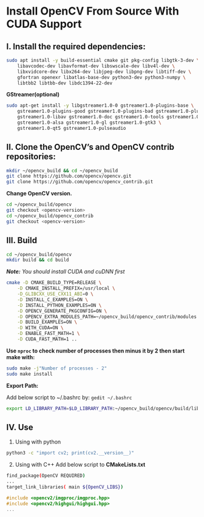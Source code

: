# Install OpenCV From Source With CUDA Support

## I. Install the required dependencies:

```sh 
sudo apt install -y build-essential cmake git pkg-config libgtk-3-dev \
    libavcodec-dev libavformat-dev libswscale-dev libv4l-dev \
    libxvidcore-dev libx264-dev libjpeg-dev libpng-dev libtiff-dev \
    gfortran openexr libatlas-base-dev python3-dev python3-numpy \
    libtbb2 libtbb-dev libdc1394-22-dev
```

**GStreamer(optional)**
```sh 
sudo apt-get install -y libgstreamer1.0-0 gstreamer1.0-plugins-base \
    gstreamer1.0-plugins-good gstreamer1.0-plugins-bad gstreamer1.0-plugins-ugly \
    gstreamer1.0-libav gstreamer1.0-doc gstreamer1.0-tools gstreamer1.0-x \
    gstreamer1.0-alsa gstreamer1.0-gl gstreamer1.0-gtk3 \
    gstreamer1.0-qt5 gstreamer1.0-pulseaudio
```

## II. Clone the OpenCV’s and OpenCV contrib repositories:

```sh 
mkdir ~/opencv_build && cd ~/opencv_build
git clone https://github.com/opencv/opencv.git
git clone https://github.com/opencv/opencv_contrib.git
```

**Change OpenCV version.**

```sh
cd ~/opencv_build/opencv
git checkout <opencv-version>
cd ~/opencv_build/opencv_contrib
git checkout <opencv-version>
```

## III. Build

```sh
cd ~/opencv_build/opencv
mkdir build && cd build
```

***Note:*** *You should install CUDA and cuDNN first*
```sh 
cmake -D CMAKE_BUILD_TYPE=RELEASE \
    -D CMAKE_INSTALL_PREFIX=/usr/local \
    -D_GLIBCXX_USE_CXX11_ABI=0 \
    -D INSTALL_C_EXAMPLES=ON \
    -D INSTALL_PYTHON_EXAMPLES=ON \
    -D OPENCV_GENERATE_PKGCONFIG=ON \
    -D OPENCV_EXTRA_MODULES_PATH=~/opencv_build/opencv_contrib/modules \
    -D BUILD_EXAMPLES=ON \
    -D WITH_CUDA=ON \
    -D ENABLE_FAST_MATH=1 \
    -D CUDA_FAST_MATH=1 ..
```

**Use `nproc` to check number of processes then minus it by 2 then start make with:**

```sh
sudo make -j"Number of processes - 2"
sudo make install
```

**Export Path:**

Add below script to ~/.bashrc by: `gedit ~/.bashrc`
```sh
export LD_LIBRARY_PATH=$LD_LIBRARY_PATH:~/opencv_build/opencv/build/lib
```
## IV. Use

1. Using with python
```sh 
python3 -c "import cv2; print(cv2.__version__)"
```

2. Using with C++
Add below script to **CMakeLists.txt**
```sh
find_package(OpenCV REQUIRED)
...
target_link_libraries( main ${OpenCV_LIBS})
```

```c++
#include <opencv2/imgproc/imgproc.hpp>
#include <opencv2/highgui/highgui.hpp>
...
```
